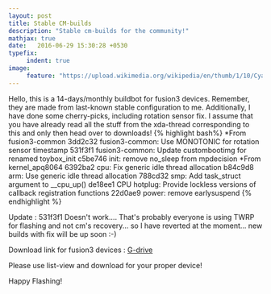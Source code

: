```yaml
---
layout: post
title: Stable CM-builds
description: "Stable cm-builds for the community!"
mathjax: true
date:   2016-06-29 15:30:28 +0530
typefix:
     indent: true
image:
     feature: "https://upload.wikimedia.org/wikipedia/en/thumb/1/10/CyanogenMod_logo.svg/1524px-CyanogenMod_logo.svg.png"
---
```


Hello, this is a 14-days/monthly buildbot for fusion3 devices. Remember, they are made from last-known stable
configuration to me. Additionally, I have done some cherry-picks, including rotation sensor fix.
I assume that you have already read all the stuff from the xda-thread corresponding to this and only then head
over to downloads!
{% highlight bash%}
*From fusion3-common
3dd2c32 fusion3-common: Use MONOTONIC for rotation sensor timestamp
531f3f1 fusion3-common: Update custombootimg for renamed toybox_init
c5be746 init: remove no_sleep from mpdecision
*From kernel_apq8064
6392ba2 cpu: Fix generic idle thread allocation
b84c9d8 arm: Use generic idle thread allocation
788cd32 smp: Add task_struct argument to __cpu_up()
de18ee1 CPU hotplug: Provide lockless versions of callback registration functions
22d0ae9 power: remove earlysuspend
{% endhighlight %}

Update : 531f3f1 Doesn't work.... That's probably everyone is using TWRP for flashing and not cm's recovery...
so I have reverted at the moment... new builds with fix will be up soon :-)

Download link for fusion3 devices : [G-drive](https://drive.google.com/open?id=0B9yrk5QZnasiV1BaY1libUdBbWc)

Please use list-view and download for your proper device!

Happy Flashing!
